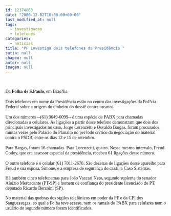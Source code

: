 ```yaml
---
id: 12374863
date: "2006-12-02T10:08:00+00:00"
last_modified_at: null
tags:
  - investigacao
  - telefones
categories:
  - noticias
title: "PF investiga dois telefones da Presidência "
sutia: null
chapeu: null
autor: null
imagem: null
---
```

<p><P>&nbsp;</P></p>
<p><P><FONT face=Verdana>Da <B>Folha de S.Paulo</B>, em Bras?lia <BR><BR>Dois telefones em nome da Presidência estão no centro das investigações da Pol?cia Federal sobre a origem do dinheiro do dossiê contra tucanos.<BR><BR>Um dos números --(61) 9649-0099-- é uma espécie de PABX para chamadas direcionadas a celulares. As ligações a partir desse telefone demonstram que dois dos principais investigados no caso, Jorge Lorenzetti e Osvaldo Bargas, foram procurados muitas vezes pelo Palácio do Planalto no per?odo cr?tico da negociação do material contra o PSDB, entre os dias 12 e 15 de setembro.<BR><BR>Para Bargas, foram 16 chamadas. Para Lorenzetti, quatro. Nesse mesmo intervalo, Freud Godoy, que era assessor especial da presidência, recebeu 61 ligações desse número.<BR><BR>O outro telefone é o celular (61) 7811-2678. São dezenas de ligações desse aparelho para Freud e sua esposa, Simone, e a empresa de segurança do casal, a Caso Sistemas. </FONT></P></p>
<p><P><FONT face=Verdana>Há também cinco telefonemas para João Vaccari Neto, segundo suplente do senador Aloizio Mercadante (PT-SP) e homem de confiança do presidente licenciado do PT, deputado Ricardo Berzoini (SP). </FONT></P></p>
<p><P><FONT face=Verdana>No material das quebras dos sigilos telefônicos em poder da PF e da CPI dos Sanguessugas, ao qual a Folha teve acesso, nem os ramais do PABX para celulares nem o usuário do segundo número foram identificados.<BR></FONT></P> </p>
